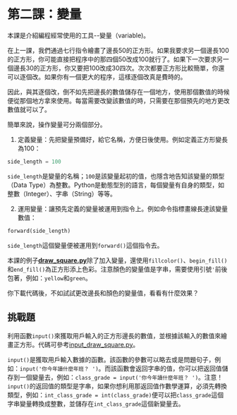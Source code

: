 # 第二課：變量
本課是介紹編程經常使用的工具--變量（variable)。

在上一課，我們通過七行指令繪畫了邊長50的正方形。如果我要求另一個邊長100的正方形，你可能直接把程序中的那四個50改成100就行了。如果下一次要求另一個邊長30的正方形，你又要把100改成30四次。次次都要正方形比較簡單，你還可以逐個改。如果你有一個更大的程序，這樣逐個改真是費時的。

因此，與其逐個改，倒不如先把邊長的數值儲存在一個地方，使用那個數值的時候便從那個地方拿來使用。每當需要改變該數值的時，只需要在那個預先的地方更改數值就可以了。

簡單來說，操作變量可分兩個部分。
1. 定義變量：先把變量預備好，給它名稱，方便日後使用。例如定義正方形變長為100：
```python
side_length = 100
```
`side_length`是變量的名稱；`100`是該變量起初的值，也隱含地告知該變量的類型（Data Type）為整數。Python是動態型別的語言，每個變量有自身的類型，如整數（Integer）、字串（String）等等。

2. 運用變量：讓預先定義的變量被運用到指令上。例如命令指標畫線長達該變量數值：
```python
forward(side_length)
```
`side_length`這個變量便被運用到`forward()`這個指令去。

本課的例子[**draw_square.py**](/lesson2/draw_square.py)除了加入變量，還使用`fillcolor()`、`begin_fill()`和`end_fill()`為正方形添上色彩。注意顏色的變量值是字串，需要使用引號`'`前後包著，例如：`yellow`和`green`。

你下載代碼後，不如試試更改邊長和顏色的變量值，看看有什麼效果？

## 挑戰題

利用函數`input()`來獲取用戶輸入的正方形邊長的數值，並根據該輸入的數值來繪畫正方形。代碼可參考[input_draw_square.py](/lesson2/input_draw_square.py)。

`input()`是獲取用戶輸入數據的函數。該函數的參數可以略去或是問題句子，例如：`input('你今年讀什麼年班？ ')`。而該函數會返回字串的值，你可以把返回值儲存到一個變量去，例如：`class_grade = input('你今年讀什麼年班？ ')`。注意！`input()`的返回值的類型是字串，如果你想利用那返回值作數學運算，必須先轉換類型，例如：`int_class_grade = int(class_grade)`便可以把`class_grade`這個字串變量轉換成整數，並儲存在`int_class_grade`這個新變量去。
